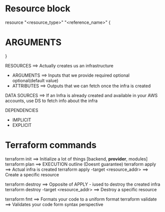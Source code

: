 # Resource block

resource "<resource_type>" "<reference_name>" {
  # ARGUMENTS
}

RESOURCES      ==> Actually creates us an infrastructure

   * ARGUMENTS    ==> Inputs that we provide
        required
        optional
        optional(default value)
   * ATTRIBUTES   ==> Outputs that we can fetch once the infra is created

DATA SOURCES   ==> If an Infra is already created and available in your AWS accounts, use DS to fetch info about the infra


DEPENDENCIES
* IMPLICIT
* EXPLICIT

# Terraform commands

terraform init    ==> Initialize a lot of things [backend, **provider**, modules]
terraform plan    ==> EXECUTION outline (Doesnt guarantee)
terraform apply   ==> Actual infra is created
terraform apply -target <resource_addr>  ==> Create a specific resource

terraform destroy ==> Opposite of APPLY - iused to destroy the created infra
terraform destroy -target <resource_addr> ==> Destroy a specific resource

terraform fmt    ==> Formats your code to a uniform format
terraform validate ==> Validates your code form syntax perspective
